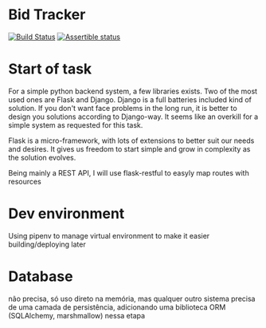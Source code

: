 
# Bid Tracker

[![Build Status](https://travis-ci.com/rcmadruga/bid_tracker.svg?branch=master)](https://travis-ci.com/rcmadruga/bid_tracker)
[![Assertible status](https://assertible.com/tests/287735e8-a6cb-4bfa-bafa-2da1a4a9e700/status)](https://assertible.com/dashboard#/services/c50fc991-ceb0-4f86-a189-d60579d7b9fe/tests/287735e8-a6cb-4bfa-bafa-2da1a4a9e700)

# Start of task

For a simple python backend system, a few libraries exists. Two of the most used ones are Flask and Django. 
Django is a full batteries included kind of solution. If you don't want face problems in the long run, it is better to design you solutions
according to Django-way. It seems like an overkill for a simple system as requested for this task.

Flask is a micro-framework, with lots of extensions to better suit our needs and desires. It gives us freedom to start simple and grow in complexity as the solution evolves.

Being mainly a REST API, I will use flask-restful to easyly map routes with resources

# Dev environment

Using pipenv to manage virtual environment to make it easier building/deploying later

# Database

não precisa, só uso direto na memória, mas qualquer outro sistema precisa de uma camada de persistência, adicionando uma biblioteca ORM (SQLAlchemy, marshmallow) nessa etapa

